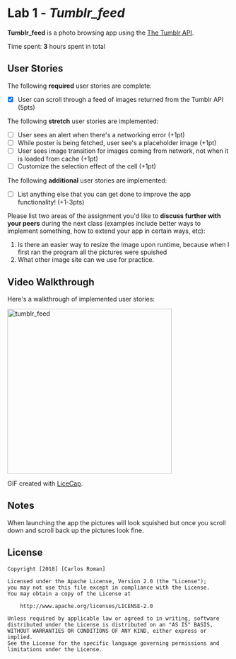 # Lab 1 - *Tumblr_feed*

**Tumblr_feed** is a photo browsing app using the [The Tumblr API](https://www.tumblr.com/docs/en/api/v2#posts).

Time spent: **3** hours spent in total

## User Stories

The following **required** user stories are complete:

- [x] User can scroll through a feed of images returned from the Tumblr API (5pts)

The following **stretch** user stories are implemented:

- [ ] User sees an alert when there's a networking error (+1pt)
- [ ] While poster is being fetched, user see's a placeholder image (+1pt)
- [ ] User sees image transition for images coming from network, not when it is loaded from cache (+1pt)
- [ ] Customize the selection effect of the cell (+1pt)

The following **additional** user stories are implemented:

- [ ] List anything else that you can get done to improve the app functionality! (+1-3pts)

Please list two areas of the assignment you'd like to **discuss further with your peers** during the next class (examples include better ways to implement something, how to extend your app in certain ways, etc):

1. Is there an easier way to resize the image upon runtime, because when I first ran the program all the pictures were spuished
2. What other image site can we use for practice.

## Video Walkthrough

Here's a walkthrough of implemented user stories:

<img src='https://imgur.com/LqwXATo.gif' title='Tumblr_feed Demo' width='372' alt='tumblr_feed' />

GIF created with [LiceCap](http://www.cockos.com/licecap/).

## Notes

When launching the app the pictures will look squished but once you scroll down and scroll back up the pictures look fine.

## License

    Copyright [2018] [Carlos Roman]

    Licensed under the Apache License, Version 2.0 (the "License");
    you may not use this file except in compliance with the License.
    You may obtain a copy of the License at

        http://www.apache.org/licenses/LICENSE-2.0

    Unless required by applicable law or agreed to in writing, software
    distributed under the License is distributed on an "AS IS" BASIS,
    WITHOUT WARRANTIES OR CONDITIONS OF ANY KIND, either express or implied.
    See the License for the specific language governing permissions and
    limitations under the License.
